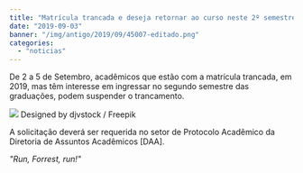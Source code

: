 ```yaml
---
title: "Matrícula trancada e deseja retornar ao curso neste 2º semestre? Destranque!"
date: "2019-09-03"
banner: "/img/antigo/2019/09/45007-editado.png"
categories: 
  - "noticias"
---
```




De 2 a 5 de Setembro, acadêmicos que estão com a matrícula trancada, em 2019, mas têm interesse em ingressar no segundo semestre das graduações, podem suspender o trancamento.

<!--more-->

![](/img/antigo/2019/09/45007-editado.png)
Designed by djvstock / Freepik

A solicitação deverá ser requerida no setor de Protocolo Acadêmico da Diretoria de Assuntos Acadêmicos \[DAA\].

_"Run, Forrest, run!"_

